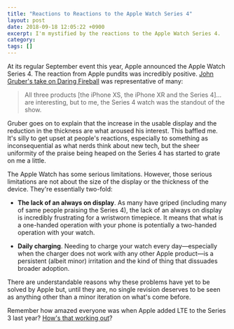 ```yaml
---
title: "Reactions to Reactions to the Apple Watch Series 4"
layout: post
date: 2018-09-18 12:05:22 +0900 
excerpt: I'm mystified by the reactions to the Apple Watch Series 4.
category: 
tags: []
---
```


At its regular September event this year, Apple announced the Apple Watch Series 4. The reaction from Apple pundits was incredibly positive. [John Gruber's take on Daring Fireball][dfa] was representative of many:

> All three products [the iPhone XS, the iPhone XR and the Series 4]… are interesting, but to me, the Series 4 watch was the standout of the show.

[dfa]: https://daringfireball.net/2018/09/iphone_xs_xr_series_4_apple_watch_event

Gruber goes on to explain that the increase in the usable display and the reduction in the thickness are what aroused his interest. This baffled me. It's silly to get upset at people's reactions, especially to something as inconsequential as what nerds think about new tech, but the sheer uniformity of the praise being heaped on the Series 4 has started to grate on me a little.

The Apple Watch has some serious limitations. However, those serious limitations are not about the size of the display or the thickness of the device. They're essentially two-fold:

 * **The lack of an always on display**. As many have griped (including many of same people praising the Series 4), the lack of an always on display is incredibly frustrating for a wristworn timepiece. It means that what is a one-handed operation with your phone is potentially a two-handed operation with your watch.
 
 * **Daily charging**. Needing to charge your watch every day—especially when the charger does not work with any other Apple product—is a persistent (albeit minor) irritation and the kind of thing that dissuades broader adoption.
 
 There are understandable reasons why these problems have yet to be solved by Apple but, until they are, no single revision deserves to be seen as anything other than a minor iteration on what's come before.
 
 Remember how amazed everyone was when Apple added LTE to the Series 3 last year? [How's that working out][mha]?
 
 [mha]: https://a.wholelottanothing.org/2018/09/17/one-year-later-the-lte-apple-watch/

